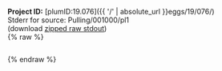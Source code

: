 **Project ID:** [plumID:19.076]({{ '/' | absolute_url }}eggs/19/076/)  
Stderr for source:  Pulling/001000/pl1   
(download [zipped raw stdout](pl1.plumed_master.stdout.txt.zip))  
{% raw %}
<pre>
</pre>
{% endraw %}
